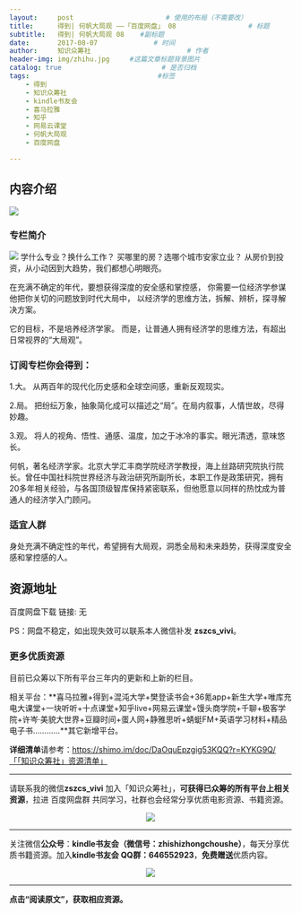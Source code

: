 ```yaml
---
layout:     post                       # 使用的布局（不需要改）
title:      得到| 何帆大局观 ——「百度网盘」 08                  # 标题 
subtitle:   得到| 何帆大局观 08    #副标题
date:       2017-08-07              # 时间
author:     知识众筹社                        # 作者
header-img: img/zhihu.jpg     #这篇文章标题背景图片
catalog: true                         # 是否归档
tags:                                #标签
    - 得到
    - 知识众筹社
    - kindle书友会
    - 喜马拉雅
    - 知乎
    - 网易云课堂
    - 何帆大局观
    - 百度网盘

---
```


## 内容介绍
![](https://ww4.sinaimg.cn/large/006tKfTcgy1fixbli0barj311c0tmn2v.jpg)
### 专栏简介

![](https://ww4.sinaimg.cn/large/006tKfTcgy1fixkc5toyaj30u02v9qb6.jpg)
学什么专业？换什么工作？
买哪里的房？选哪个城市安家立业？
从房价到投资，从小动因到大趋势，我们都想心明眼亮。

在充满不确定的年代，要想获得深度的安全感和掌控感，
你需要一位经济学参谋
他把你关切的问题放到时代大局中，
以经济学的思维方法，拆解、辨析，探寻解决方案。

它的目标，不是培养经济学家。
而是，让普通人拥有经济学的思维方法，有超出日常视界的“大局观”。

### 订阅专栏你会得到：

1.大。
从两百年的现代化历史感和全球空间感，重新反观现实。

2.局。
把纷纭万象，抽象简化成可以描述之“局”。在局内叙事，人情世故，尽得妙趣。

3.观。
将人的视角、悟性、通感、温度，加之于冰冷的事实。眼光清透，意味悠长。

何帆，著名经济学家。北京大学汇丰商学院经济学教授，海上丝路研究院执行院长。曾任中国社科院世界经济与政治研究所副所长，本职工作是政策研究，拥有20多年相关经验，与各国顶级智库保持紧密联系，但他愿意以同样的热忱成为普通人的经济学入门顾问。

### 适宜人群
身处充满不确定性的年代，希望拥有大局观，洞悉全局和未来趋势，获得深度安全感和掌控感的人。


## 资源地址

百度网盘下载 链接:  无

PS：网盘不稳定，如出现失效可以联系本人微信补发 **zszcs_vivi**。

### 更多优质资源

目前已众筹以下所有平台三年内的更新和上新的栏目。

相关平台：**喜马拉雅+得到+混沌大学+樊登读书会+36氪app+新生大学+唯库充电大课堂+一块听听+十点课堂+知乎live+网易云课堂+馒头商学院+千聊+极客学院+许岑·美貌大世界+豆瓣时间+蛋人网+静雅思听+蜻蜓FM+英语学习材料+精品电子书…………**其它新增平台。

**详细清单**请参考：https://shimo.im/doc/DaOquEpzgig53KQQ?r=KYKG9Q/「「知识众筹社」资源清单」

-------

请联系我的微信**zszcs_vivi** 加入「知识众筹社」，**可获得已众筹的所有平台上相关资源**，拉进 百度网盘群 共同学习，社群也会经常分享优质电影资源、书籍资源。

<center>
    <p><img src="https://ww2.sinaimg.cn/large/006tKfTcgy1fix91fasqoj3076076q31.jpg" align="center"></p>
</center>


-------

关注微信**公众号**：**kindle书友会（微信号：zhishizhongchoushe）**，每天分享优质书籍资源。加入**kindle书友会 QQ群：646552923**，**免费赠送**优质内容。

<center>
    <p><img src="https://ww1.sinaimg.cn/large/006tKfTcgy1fix8tn1wqaj3076076dfx.jpg"></p>
</center>


-------

**点击“阅读原文”，获取相应资源。**


